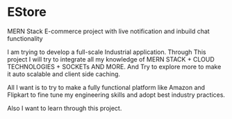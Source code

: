 # EStore
MERN Stack E-commerce project with live notification and inbuild chat functionality 

I am trying to develop a full-scale Industrial application.
Through This project I will try to integrate all my knowledge of MERN STACK + CLOUD TECHNOLOGIES + SOCKETs AND MORE. And Try to explore more to make it auto scalable and client side caching.

All I want is to try to make a fully functional platform like Amazon and Flipkart to fine tune my engineering skills and adopt best industry practices.

Also I want to learn through this project.


